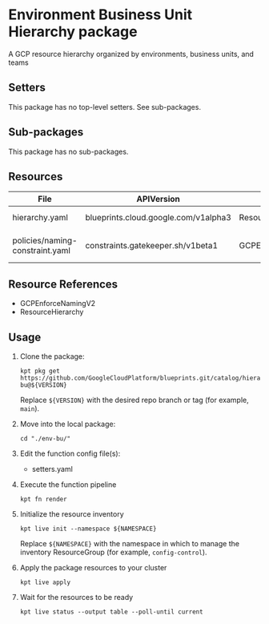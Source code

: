 <!-- BEGINNING OF PRE-COMMIT-BLUEPRINT DOCS HOOK:TITLE -->
# Environment Business Unit Hierarchy package



<!-- END OF PRE-COMMIT-BLUEPRINT DOCS HOOK:TITLE -->
<!-- BEGINNING OF PRE-COMMIT-BLUEPRINT DOCS HOOK:BODY -->
A GCP resource hierarchy organized by environments, business units, and
teams

## Setters

This package has no top-level setters. See sub-packages.

## Sub-packages

This package has no sub-packages.

## Resources

|              File               |              APIVersion              |        Kind        |         Name         | Namespace |
|---------------------------------|--------------------------------------|--------------------|----------------------|-----------|
| hierarchy.yaml                  | blueprints.cloud.google.com/v1alpha3 | ResourceHierarchy  | root-hierarchy       | hierarchy |
| policies/naming-constraint.yaml | constraints.gatekeeper.sh/v1beta1    | GCPEnforceNamingV2 | enforce-folder-names |           |

## Resource References

- GCPEnforceNamingV2
- ResourceHierarchy

## Usage

1.  Clone the package:
    ```shell
    kpt pkg get https://github.com/GoogleCloudPlatform/blueprints.git/catalog/hierarchy/env-bu@${VERSION}
    ```
    Replace `${VERSION}` with the desired repo branch or tag
    (for example, `main`).

1.  Move into the local package:
    ```shell
    cd "./env-bu/"
    ```

1.  Edit the function config file(s):
    - setters.yaml

1.  Execute the function pipeline
    ```shell
    kpt fn render
    ```

1.  Initialize the resource inventory
    ```shell
    kpt live init --namespace ${NAMESPACE}
    ```
    Replace `${NAMESPACE}` with the namespace in which to manage
    the inventory ResourceGroup (for example, `config-control`).

1.  Apply the package resources to your cluster
    ```shell
    kpt live apply
    ```

1.  Wait for the resources to be ready
    ```shell
    kpt live status --output table --poll-until current
    ```

<!-- END OF PRE-COMMIT-BLUEPRINT DOCS HOOK:BODY -->
